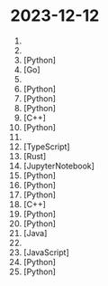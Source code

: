 # 2023-12-12

1. [](https://github.comundefined "Curated list of project-based tutorials") 
2. [](https://github.comundefined "leaked prompts of GPTs") 
3. [](https://github.comundefined "Python - 100天从新手到大师") [Python]
4. [](https://github.comundefined "Open Source realtime backend in 1 file") [Go]
5. [](https://github.comundefined "Explain complex systems using visuals and simple terms. Help you prepare for system design interviews.") 
6. [](https://github.comundefined "Official code for the paper LucidDreamer: Domain-free Generation of 3D Gaussian Splatting Scenes.") [Python]
7. [](https://github.comundefined "🔮 SuperDuperDB. Bring AI to your database; integrate, train and manage any AI models and APIs directly with your database and your data.") [Python]
8. [](https://github.comundefined "") [Python]
9. [](https://github.comundefined "") [C++]
10. [](https://github.comundefined "一个简单的 Python 脚本，可以通过语音与本地大语言模型进行对话。") [Python]
11. [](https://github.comundefined "A collection of inspiring lists, manuals, cheatsheets, blogs, hacks, one-liners, cli/web tools and more.") 
12. [](https://github.comundefined "A Chrome extension helps you group your tabs with AI.") [TypeScript]
13. [](https://github.comundefined "⚡A CLI tool for code structural search, lint and rewriting. Written in Rust") [Rust]
14. [](https://github.comundefined "Let us democratise high-resolution generation! (arXiv 2023)") [JupyterNotebook]
15. [](https://github.comundefined "An End-to-End Tile-Based Framework for High-Resolution Monocular Metric Depth Estimation") [Python]
16. [](https://github.comundefined "LLMCompiler: An LLM Compiler for Parallel Function Calling") [Python]
17. [](https://github.comundefined "A curated list of insanely awesome libraries, packages and resources for Quants (Quantitative Finance)") [Python]
18. [](https://github.comundefined "") [C++]
19. [](https://github.comundefined "Sweep: AI-powered Junior Developer for small features and bug fixes.") [Python]
20. [](https://github.comundefined "🏡 Open source home automation that puts local control and privacy first.") [Python]
21. [](https://github.comundefined "A libre lightweight streaming front-end for Android.") [Java]
22. [](https://github.comundefined "深度学习经典、新论文逐段精读") 
23. [](https://github.comundefined "Open-source ChatGPT equivalent experience for both open and close source LLMs, embedders, and vector databases. Supports unlimited documents, threads, and concurrent users and management all in a very clean UI.") [JavaScript]
24. [](https://github.comundefined "Command-line program to download videos from YouTube.com and other video sites") [Python]
25. [](https://github.comundefined "A list of useful payloads and bypass for Web Application Security and Pentest/CTF") [Python]
